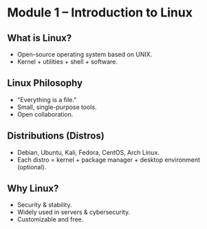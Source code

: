 # Module 1 – Introduction to Linux

## What is Linux?
- Open-source operating system based on UNIX.
- Kernel + utilities + shell + software.

## Linux Philosophy
- "Everything is a file."
- Small, single-purpose tools.
- Open collaboration.

## Distributions (Distros)
- Debian, Ubuntu, Kali, Fedora, CentOS, Arch Linux.
- Each distro = kernel + package manager + desktop environment (optional).

## Why Linux?
- Security & stability.
- Widely used in servers & cybersecurity.
- Customizable and free.
